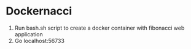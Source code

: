 # Dockernacci
1) Run bash.sh script to create a docker container with fibonacci web application
2) Go localhost:56733
